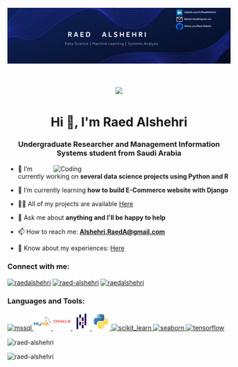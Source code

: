 ![](https://github.com/Raed-Alshehri/Raed-Alshehri/blob/main/Raed%20Alshehri.png)
<h1 align="center">
  <a href="https://git.io/typing-svg">
    <img src="https://readme-typing-svg.herokuapp.com/?lines=Hi,+There!+👋;....This+is+Raed+Alshehri....;Nice+to+meet+you!&center=true&size=30">
  </a>
</h1>
<h1 align="center">Hi 👋, I'm Raed Alshehri</h1>
<h3 align="center">Undergraduate Researcher and Management Information Systems student from Saudi Arabia</h3>
<img align="right" alt="Coding" width="400" src="https://i.pinimg.com/originals/e4/26/70/e426702edf874b181aced1e2fa5c6cde.gif">

- 🔭 I’m currently working on **several data science projects using Python and R**

- 🌱 I’m currently learning **how to build E-Commerce website with Django**

- 👨‍💻 All of my projects are available [Here](https://raed-alshehri.github.io/RaedAlshehri.github.io/)

- 💬 Ask me about **anything and I'll be happy to help**

- 📫 How to reach me: **Alshehri.RaedA@gmail.com**

- 📄 Know about my experiences: [Here](https://www.linkedin.com/in/raedalshehri/)

<h3 align="left">Connect with me:</h3>
<p align="left">
<a href="https://linkedin.com/in/raedalshehri" target="blank"><img align="center" src="https://raw.githubusercontent.com/rahuldkjain/github-profile-readme-generator/master/src/images/icons/Social/linked-in-alt.svg" alt="raedalshehri" height="30" width="40" /></a>
<a href="https://stackoverflow.com/users/raed-alshehri" target="blank"><img align="center" src="https://raw.githubusercontent.com/rahuldkjain/github-profile-readme-generator/master/src/images/icons/Social/stack-overflow.svg" alt="raed-alshehri" height="30" width="40" /></a>
<a href="https://kaggle.com/raedalshehri" target="blank"><img align="center" src="https://raw.githubusercontent.com/rahuldkjain/github-profile-readme-generator/master/src/images/icons/Social/kaggle.svg" alt="raedalshehri" height="30" width="40" /></a>
</p>

<h3 align="left">Languages and Tools:</h3>
<p align="left"> <a href="https://www.microsoft.com/en-us/sql-server" target="_blank" rel="noreferrer"> <img src="https://www.svgrepo.com/show/303229/microsoft-sql-server-logo.svg" alt="mssql" width="40" height="40"/> </a> <a href="https://www.mysql.com/" target="_blank" rel="noreferrer"> <img src="https://raw.githubusercontent.com/devicons/devicon/master/icons/mysql/mysql-original-wordmark.svg" alt="mysql" width="40" height="40"/> </a> <a href="https://www.oracle.com/" target="_blank" rel="noreferrer"> <img src="https://raw.githubusercontent.com/devicons/devicon/master/icons/oracle/oracle-original.svg" alt="oracle" width="40" height="40"/> </a> <a href="https://pandas.pydata.org/" target="_blank" rel="noreferrer"> <img src="https://raw.githubusercontent.com/devicons/devicon/2ae2a900d2f041da66e950e4d48052658d850630/icons/pandas/pandas-original.svg" alt="pandas" width="40" height="40"/> </a> <a href="https://www.python.org" target="_blank" rel="noreferrer"> <img src="https://raw.githubusercontent.com/devicons/devicon/master/icons/python/python-original.svg" alt="python" width="40" height="40"/> </a> <a href="https://scikit-learn.org/" target="_blank" rel="noreferrer"> <img src="https://upload.wikimedia.org/wikipedia/commons/0/05/Scikit_learn_logo_small.svg" alt="scikit_learn" width="40" height="40"/> </a> <a href="https://seaborn.pydata.org/" target="_blank" rel="noreferrer"> <img src="https://seaborn.pydata.org/_images/logo-mark-lightbg.svg" alt="seaborn" width="40" height="40"/> </a> <a href="https://www.tensorflow.org" target="_blank" rel="noreferrer"> <img src="https://www.vectorlogo.zone/logos/tensorflow/tensorflow-icon.svg" alt="tensorflow" width="40" height="40"/> </a> </p>

<p><img align="center" src="https://github-readme-stats.vercel.app/api/top-langs?username=raed-alshehri&show_icons=true&locale=en&layout=compact" alt="raed-alshehri" /></p>

<p><img align="center" src="https://github-readme-streak-stats.herokuapp.com/?user=raed-alshehri&" alt="raed-alshehri" /></p>
